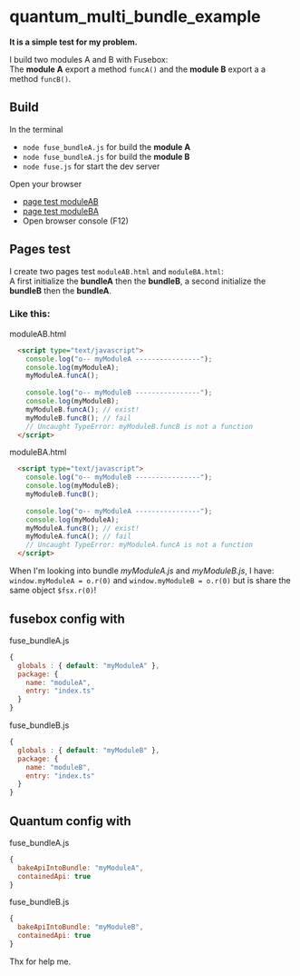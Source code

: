 # quantum_multi_bundle_example

**It is a simple test for my problem.**

I build two modules A and B with Fusebox: <br>
The **module A** export a method `funcA()`
and the **module B** export a a method `funcB()`.

## Build
In the terminal
- `node fuse_bundleA.js` for build the **module A**
- `node fuse_bundleA.js` for build the **module B**
- `node fuse.js` for start the dev server

Open your browser
- [page test moduleAB](http://localhost:4444/moduleAB.html)
- [page test moduleBA](http://localhost:4444/moduleBA.html)
- Open browser console (F12)

## Pages test
I create two pages test `moduleAB.html` and `moduleBA.html`: <br>
A first initialize the **bundleA** then the **bundleB**,
a second initialize the **bundleB** then the **bundleA**.

### Like this:
moduleAB.html
```html
  <script type="text/javascript">
    console.log("o-- myModuleA ----------------");
    console.log(myModuleA);
    myModuleA.funcA();
    
    console.log("o-- myModuleB ----------------");
    console.log(myModuleB);
    myModuleB.funcA(); // exist!
    myModuleB.funcB(); // fail
    // Uncaught TypeError: myModuleB.funcB is not a function
  </script>
```
moduleBA.html
```html
  <script type="text/javascript">
    console.log("o-- myModuleB ----------------");
    console.log(myModuleB);
    myModuleB.funcB();
    
    console.log("o-- myModuleA ----------------");
    console.log(myModuleA);
    myModuleA.funcB(); // exist!
    myModuleA.funcA(); // fail
    // Uncaught TypeError: myModuleA.funcA is not a function
  </script>
```

When I'm looking into bundle *myModuleA.js* and *myModuleB.js*, I have: <br>
`window.myModuleA = o.r(0)` and `window.myModuleB = o.r(0)` but is share the same object `$fsx.r(0)`!

## fusebox config with
fuse_bundleA.js
```javascript
{
  globals : { default: "myModuleA" },
  package: {
    name: "moduleA",
    entry: "index.ts"
  }
}
```
fuse_bundleB.js
```javascript
{
  globals : { default: "myModuleB" },
  package: {
    name: "moduleB",
    entry: "index.ts"
  }
}
```

## Quantum config with
fuse_bundleA.js
```javascript
{
  bakeApiIntoBundle: "myModuleA",
  containedApi: true
}
```
fuse_bundleB.js
```javascript
{
  bakeApiIntoBundle: "myModuleB",
  containedApi: true
}
```

Thx for help me.